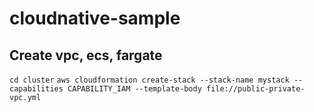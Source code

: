# cloudnative-sample

## Create vpc, ecs, fargate
`cd cluster`
`aws cloudformation create-stack --stack-name mystack --capabilities CAPABILITY_IAM --template-body file://public-private-vpc.yml`

